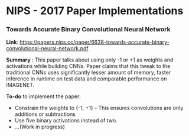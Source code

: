 # NIPS - 2017 Paper Implementations

### Towards Accurate Binary Convolutional Neural Network
**Link**: https://papers.nips.cc/paper/6638-towards-accurate-binary-convolutional-neural-network.pdf

**Summary** : This paper talks about using only -1 or +1 as weights and activations while building CNNs. Paper claims that this tweak to the traditional CNNs uses significantly lesser amount of memory, faster inference in runtime on test data and comparable performance on IMAGENET.

**To-do** to implement the paper:
  - Constrain the weights to {-1, +1} - This ensures convolutions are only additions or subtractions
  - Use five binary activations instead of two.
  - ...(Work in progress)
